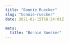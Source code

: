 ```yaml
---
title: "Bonnie Ruecker"
slug: "bonnie-ruecker"
date: 2021-02-15T16:24:01Z

meta:
  title: "Bonnie Ruecker"
---
```


